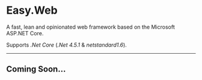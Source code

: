 # Easy.Web
A fast, lean and opinionated web framework based on the Microsoft ASP.NET Core.

Supports _.Net Core_ (_.Net 4.5.1_ & _netstandard1.6_).

___

## Coming Soon...
